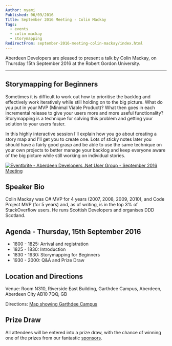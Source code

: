 ```yaml
---
Author: nyami
Published: 06/09/2016
Title: September 2016 Meeting - Colin Mackay
Tags:
  - events
  - colin mackay
  - storymapping
RedirectFrom: september-2016-meeting-colin-mackay/index.html
---
```


Aberdeen Developers are pleased to present a talk by Colin Mackay, on Thursday 15th September 2016 at the Robert Gordon University.

***

## Storymapping for Beginners

Sometimes it is difficult to work out how to prioritise the backlog and effectively work iteratively while still holding on to the big picture. What do you put in your MVP (Minimal Viable Product)? What then goes in each incremental release to give your users more and more useful functionality? Storymapping is a technique for solving this problem and getting your solution to your users faster.

In this highly interactive session I'll explain how you go about creating a story map and I'll get you to create one. Lots of sticky notes later you should have a fairly good grasp and be able to use the same technique on your own projects to better manage your backlog and keep everyone aware of the big picture while still working on individual stories.

[![Eventbrite - Aberdeen Developers .Net User Group - September 2016 Meeting](https://www.eventbrite.com/custombutton?eid=11987778769)](http://www.eventbrite.com/e/aberdeen-developers-net-user-group-september-2016-meeting-tickets-27403321071?aff=blog)

## Speaker Bio

Colin Mackay was C# MVP for 4 years (2007, 2008, 2009, 2010), and Code Project MVP (for 5 years) and, as of writing, is in the top 3% of StackOverflow users. He runs Scottish Developers and organises DDD Scotland.

## Agenda - Thursday, 15th September 2016

* 1800 - 1825: Arrival and registration
* 1825 - 1830: Introduction
* 1830 - 1930: Storymapping for Beginners
* 1930 - 2000: Q&A and Prize Draw

## Location and Directions

Venue: Room N310, Riverside East Building, Garthdee Campus, Aberdeen, Aberdeen City AB10 7QQ, GB

Directions: [Map showing Garthdee Campus](https://maps.google.co.uk/maps?q=Faculty+of+Health+%26+Social+Care,+Garthdee+Campus,+Aberdeen,+Aberdeen+City+AB10+7QG,+GB&hl=en&ll=57.119317,-2.136133&spn=0.004165,0.012413&sll=57.746995,-4.687341&sspn=8.392957,25.422363&hq=Faculty+of+Health+%26+Social+Care,+Garthdee+Campus,&hnear=AB10+7QG,+United+Kingdom&t=m&z=17&iwloc=A)

## Prize Draw

All attendees will be entered into a prize draw, with the chance of winning one of the prizes from our fantastic [sponsors](http://www.aberdeendevelopers.co.uk/sponsors/).
